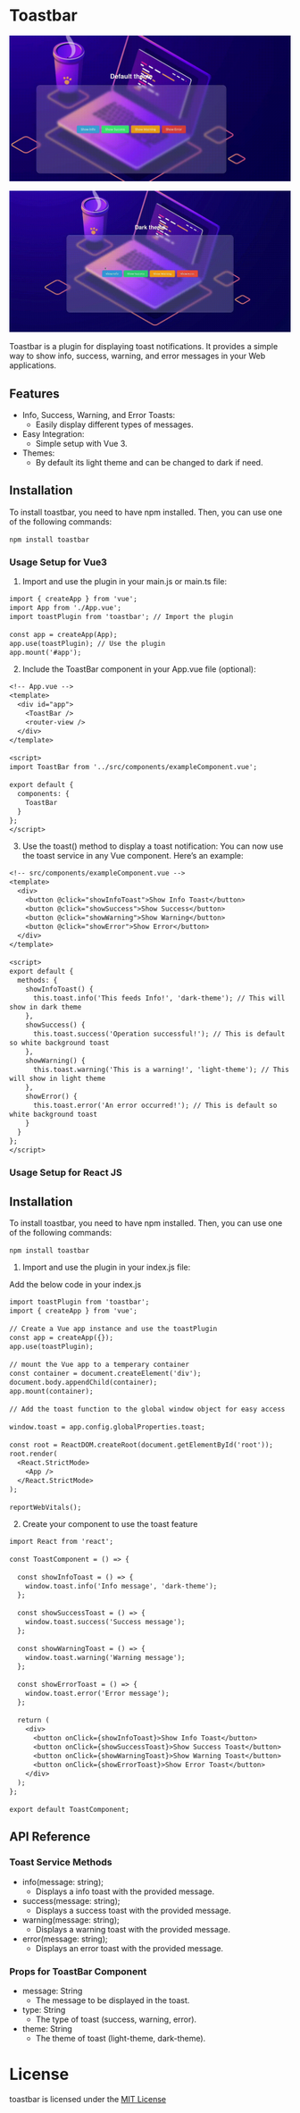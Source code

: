 # Toastbar
![](https://github.com/hariharan005/toastbar/blob/main/src/assets/toastbar.gif)

![](https://github.com/hariharan005/toastbar/blob/main/src/assets/toastbardark.gif)


Toastbar is a plugin for displaying toast notifications. It provides a simple way to show info, success, warning, and error messages in your Web applications.

## Features

* Info, Success, Warning, and Error Toasts: 
  - Easily display different types of messages.
* Easy Integration: 
  - Simple setup with Vue 3.
* Themes: 
  - By default its light theme and can be changed to dark if need.

## Installation

To install toastbar, you need to have npm installed. Then, you can use one of the following commands:

``` npm install toastbar ```


### Usage Setup for Vue3

1. Import and use the plugin in your main.js or main.ts file:
``` // main.js
import { createApp } from 'vue';
import App from './App.vue';
import toastPlugin from 'toastbar'; // Import the plugin

const app = createApp(App);
app.use(toastPlugin); // Use the plugin
app.mount('#app');

```
2. Include the ToastBar component in your App.vue file (optional):
```
<!-- App.vue -->
<template>
  <div id="app">
    <ToastBar />
    <router-view />
  </div>
</template>

<script>
import ToastBar from '../src/components/exampleComponent.vue';

export default {
  components: {
    ToastBar
  }
};
</script>

```
3. Use the toast() method to display a toast notification:
    You can now use the toast service in any Vue component. Here’s an example:
```
<!-- src/components/exampleComponent.vue -->
<template>
  <div>
    <button @click="showInfoToast">Show Info Toast</button>
    <button @click="showSuccess">Show Success</button>
    <button @click="showWarning">Show Warning</button>
    <button @click="showError">Show Error</button>
  </div>
</template>

<script>
export default {
  methods: {
    showInfoToast() {
      this.toast.info('This feeds Info!', 'dark-theme'); // This will show in dark theme
    },
    showSuccess() {
      this.toast.success('Operation successful!'); // This is default so white background toast
    },
    showWarning() {
      this.toast.warning('This is a warning!', 'light-theme'); // This will show in light theme
    },
    showError() {
      this.toast.error('An error occurred!'); // This is default so white background toast
    }
  }
};
</script>
```
### Usage Setup for React JS

## Installation

To install toastbar, you need to have npm installed. Then, you can use one of the following commands:

``` npm install toastbar ```

1. Import and use the plugin in your index.js file:

Add the below code in your index.js 

```
import toastPlugin from 'toastbar';
import { createApp } from 'vue';

// Create a Vue app instance and use the toastPlugin
const app = createApp({});
app.use(toastPlugin);

// mount the Vue app to a temperary container
const container = document.createElement('div');
document.body.appendChild(container);
app.mount(container);

// Add the toast function to the global window object for easy access

window.toast = app.config.globalProperties.toast;

const root = ReactDOM.createRoot(document.getElementById('root'));
root.render(
  <React.StrictMode>
    <App />
  </React.StrictMode>
);

reportWebVitals(); 

```
2. Create your component to use the toast feature

```
import React from 'react';

const ToastComponent = () => {

  const showInfoToast = () => {
    window.toast.info('Info message', 'dark-theme');
  };

  const showSuccessToast = () => {
    window.toast.success('Success message');
  };

  const showWarningToast = () => {
    window.toast.warning('Warning message');
  };

  const showErrorToast = () => {
    window.toast.error('Error message');
  };

  return (
    <div>
      <button onClick={showInfoToast}>Show Info Toast</button>
      <button onClick={showSuccessToast}>Show Success Toast</button>
      <button onClick={showWarningToast}>Show Warning Toast</button>
      <button onClick={showErrorToast}>Show Error Toast</button>
    </div>
  );
};

export default ToastComponent;

```

## API Reference

### Toast Service Methods

  * info(message: string);
    - Displays a info toast with the provided message.
  * success(message: string);
    - Displays a success toast with the provided message.
  * warning(message: string);
    - Displays a warning toast with the provided message.
  * error(message: string);
    - Displays an error toast with the provided message.

### Props for ToastBar Component

  * message: String
    - The message to be displayed in the toast.
  * type: String
    - The type of toast (success, warning, error). 
  * theme: String
    - The theme of toast (light-theme, dark-theme).

# License

toastbar is licensed under the [MIT License](https://github.com/hariharan005/toastbar/blob/main/LICENSE)